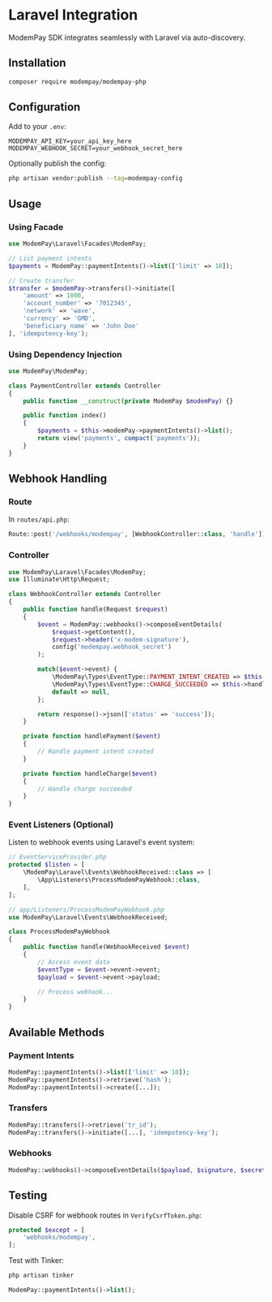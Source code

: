 # Laravel Integration

ModemPay SDK integrates seamlessly with Laravel via auto-discovery.

## Installation

```bash
composer require modempay/modempay-php
```

## Configuration

Add to your `.env`:

```env
MODEMPAY_API_KEY=your_api_key_here
MODEMPAY_WEBHOOK_SECRET=your_webhook_secret_here
```

Optionally publish the config:

```bash
php artisan vendor:publish --tag=modempay-config
```

## Usage

### Using Facade

```php
use ModemPay\Laravel\Facades\ModemPay;

// List payment intents
$payments = ModemPay::paymentIntents()->list(['limit' => 10]);

// Create transfer
$transfer = $modemPay->transfers()->initiate([
    'amount' => 1000,
    'account_number' => '7012345',
    'network' => 'wave',
    'currency' => 'GMD',
    'beneficiary_name' => 'John Doe'
], 'idempotency-key');
```

### Using Dependency Injection

```php
use ModemPay\ModemPay;

class PaymentController extends Controller
{
    public function __construct(private ModemPay $modemPay) {}

    public function index()
    {
        $payments = $this->modemPay->paymentIntents()->list();
        return view('payments', compact('payments'));
    }
}
```

## Webhook Handling

### Route

In `routes/api.php`:

```php
Route::post('/webhooks/modempay', [WebhookController::class, 'handle']);
```

### Controller

```php
use ModemPay\Laravel\Facades\ModemPay;
use Illuminate\Http\Request;

class WebhookController extends Controller
{
    public function handle(Request $request)
    {
        $event = ModemPay::webhooks()->composeEventDetails(
            $request->getContent(),
            $request->header('x-modem-signature'),
            config('modempay.webhook_secret')
        );

        match($event->event) {
            \ModemPay\Types\EventType::PAYMENT_INTENT_CREATED => $this->handlePayment($event),
            \ModemPay\Types\EventType::CHARGE_SUCCEEDED => $this->handleCharge($event),
            default => null,
        };

        return response()->json(['status' => 'success']);
    }

    private function handlePayment($event)
    {
        // Handle payment intent created
    }

    private function handleCharge($event)
    {
        // Handle charge succeeded
    }
}
```

### Event Listeners (Optional)

Listen to webhook events using Laravel's event system:

```php
// EventServiceProvider.php
protected $listen = [
    \ModemPay\Laravel\Events\WebhookReceived::class => [
        \App\Listeners\ProcessModemPayWebhook::class,
    ],
];
```

```php
// app/Listeners/ProcessModemPayWebhook.php
use ModemPay\Laravel\Events\WebhookReceived;

class ProcessModemPayWebhook
{
    public function handle(WebhookReceived $event)
    {
        // Access event data
        $eventType = $event->event->event;
        $payload = $event->event->payload;

        // Process webhook...
    }
}
```

## Available Methods

### Payment Intents

```php
ModemPay::paymentIntents()->list(['limit' => 10]);
ModemPay::paymentIntents()->retrieve('hash');
ModemPay::paymentIntents()->create([...]);
```

### Transfers

```php
ModemPay::transfers()->retrieve('tr_id');
ModemPay::transfers()->initiate([...], 'idempotency-key');
```

### Webhooks

```php
ModemPay::webhooks()->composeEventDetails($payload, $signature, $secret);
```

## Testing

Disable CSRF for webhook routes in `VerifyCsrfToken.php`:

```php
protected $except = [
    'webhooks/modempay',
];
```

Test with Tinker:

```bash
php artisan tinker
```

```php
ModemPay::paymentIntents()->list();
```
